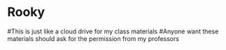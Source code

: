 # Rooky
#This is just like a cloud drive for my class materials
#Anyone want these materials should ask for the permission from my professors
